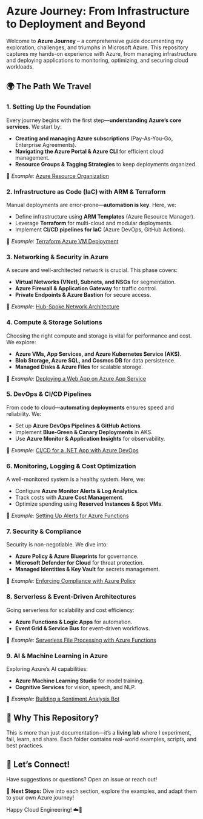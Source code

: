 # Azure Journey: From Infrastructure to Deployment and Beyond  

Welcome to **Azure Journey** – a comprehensive guide documenting my exploration, challenges, and triumphs in Microsoft Azure. This repository captures my hands-on experience with Azure, from managing infrastructure and deploying applications to monitoring, optimizing, and securing cloud workloads.  

## 🌍 The Path We Travel  

### 1. **Setting Up the Foundation**  
Every journey begins with the first step—**understanding Azure’s core services**. We start by:  
- **Creating and managing Azure subscriptions** (Pay-As-You-Go, Enterprise Agreements).  
- **Navigating the Azure Portal & Azure CLI** for efficient cloud management.  
- **Resource Groups & Tagging Strategies** to keep deployments organized.  

📂 *Example:* [Azure Resource Organization](./1-Foundation/Resource-Management)  

### 2. **Infrastructure as Code (IaC) with ARM & Terraform**  
Manual deployments are error-prone—**automation is key**. Here, we:  
- Define infrastructure using **ARM Templates** (Azure Resource Manager).  
- Leverage **Terraform** for multi-cloud and modular deployments.  
- Implement **CI/CD pipelines for IaC** (Azure DevOps, GitHub Actions).  

📂 *Example:* [Terraform Azure VM Deployment](./2-IaC/Terraform-Azure-VM)  

### 3. **Networking & Security in Azure**  
A secure and well-architected network is crucial. This phase covers:  
- **Virtual Networks (VNet), Subnets, and NSGs** for segmentation.  
- **Azure Firewall & Application Gateway** for traffic control.  
- **Private Endpoints & Azure Bastion** for secure access.  

📂 *Example:* [Hub-Spoke Network Architecture](./3-Networking/Hub-Spoke-Model)  

### 4. **Compute & Storage Solutions**  
Choosing the right compute and storage is vital for performance and cost. We explore:  
- **Azure VMs, App Services, and Azure Kubernetes Service (AKS)**.  
- **Blob Storage, Azure SQL, and Cosmos DB** for data persistence.  
- **Managed Disks & Azure Files** for scalable storage.  

📂 *Example:* [Deploying a Web App on Azure App Service](./4-Compute/App-Service-Deployment)  

### 5. **DevOps & CI/CD Pipelines**  
From code to cloud—**automating deployments** ensures speed and reliability. We:  
- Set up **Azure DevOps Pipelines & GitHub Actions**.  
- Implement **Blue-Green & Canary Deployments** in AKS.  
- Use **Azure Monitor & Application Insights** for observability.  

📂 *Example:* [CI/CD for a .NET App with Azure DevOps](./5-DevOps/Azure-Pipelines-Demo)  

### 6. **Monitoring, Logging & Cost Optimization**  
A well-monitored system is a healthy system. Here, we:  
- Configure **Azure Monitor Alerts & Log Analytics**.  
- Track costs with **Azure Cost Management**.  
- Optimize spending using **Reserved Instances & Spot VMs**.  

📂 *Example:* [Setting Up Alerts for Azure Functions](./6-Monitoring/Azure-Monitor-Alerts)  

### 7. **Security & Compliance**  
Security is non-negotiable. We dive into:  
- **Azure Policy & Azure Blueprints** for governance.  
- **Microsoft Defender for Cloud** for threat protection.  
- **Managed Identities & Key Vault** for secrets management.  

📂 *Example:* [Enforcing Compliance with Azure Policy](./7-Security/Azure-Policy-Demo)  

### 8. **Serverless & Event-Driven Architectures**  
Going serverless for scalability and cost efficiency:  
- **Azure Functions & Logic Apps** for automation.  
- **Event Grid & Service Bus** for event-driven workflows.  

📂 *Example:* [Serverless File Processing with Azure Functions](./8-Serverless/File-Processing-Function)  

### 9. **AI & Machine Learning in Azure**  
Exploring Azure’s AI capabilities:  
- **Azure Machine Learning Studio** for model training.  
- **Cognitive Services** for vision, speech, and NLP.  

📂 *Example:* [Building a Sentiment Analysis Bot](./9-AI/Sentiment-Analysis-Demo)  

## 🚀 Why This Repository?  
This is more than just documentation—it’s a **living lab** where I experiment, fail, learn, and share. Each folder contains real-world examples, scripts, and best practices.  

## 🔗 Let’s Connect!  
Have suggestions or questions? Open an issue or reach out!  

📌 **Next Steps:** Dive into each section, explore the examples, and adapt them to your own Azure journey!  

Happy Cloud Engineering! ☁️🚀  
